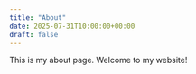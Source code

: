 ```yaml
---
title: "About"
date: 2025-07-31T10:00:00+00:00
draft: false
---
```


This is my about page. Welcome to my website!